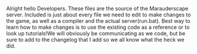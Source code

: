 Alright hello Developers. These files are the source of the Marauderscape server. Included is just about every file we need to edit to make changes to the game, as well as a compiler
and the actual server(run.bat). Best way to learn how to make changes is to use the existing code as a reference or to look up tutorials!We will obviously be communicating as we code,
but be sure to add to the changelog that I add so we all know what the heck we did. 
